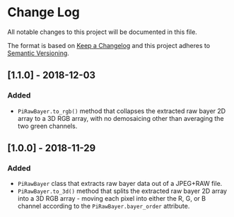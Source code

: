 # Change Log
All notable changes to this project will be documented in this file.

The format is based on [Keep a Changelog](http://keepachangelog.com/en/1.0.0/)
and this project adheres to [Semantic Versioning](http://semver.org).


## [1.1.0] - 2018-12-03
### Added
- `PiRawBayer.to_rgb()` method that collapses the extracted raw bayer 2D array to a 3D RGB array, with no demosaicing other than averaging the two green channels.


## [1.0.0] - 2018-11-29
### Added
- `PiRawBayer` class that extracts raw bayer data out of a JPEG+RAW file.
- `PiRawBayer.to_3d()` method that splits the extracted raw bayer 2D array into a 3D RGB array - moving each pixel into either the R, G, or B channel according to the `PiRawBayer.bayer_order` attribute.